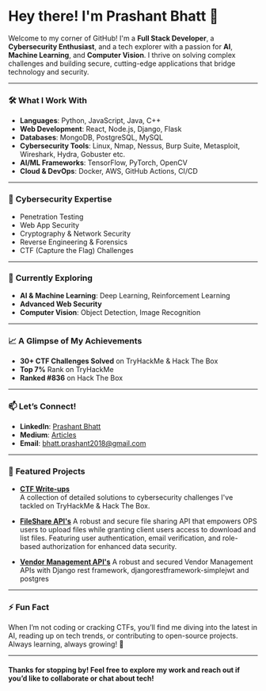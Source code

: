# Hey there! I'm **Prashant Bhatt** 👋

Welcome to my corner of GitHub! I'm a **Full Stack Developer**, a **Cybersecurity Enthusiast**, and a tech explorer with a passion for **AI**, **Machine Learning**, and **Computer Vision**. I thrive on solving complex challenges and building secure, cutting-edge applications that bridge technology and security.

---

### 🛠️ **What I Work With**

- **Languages**: Python, JavaScript, Java, C++
- **Web Development**: React, Node.js, Django, Flask
- **Databases**: MongoDB, PostgreSQL, MySQL
- **Cybersecurity Tools**: Linux, Nmap, Nessus, Burp Suite, Metasploit, Wireshark, Hydra, Gobuster etc.
- **AI/ML Frameworks**: TensorFlow, PyTorch, OpenCV
- **Cloud & DevOps**: Docker, AWS, GitHub Actions, CI/CD

---

### 🔐 **Cybersecurity Expertise**
- Penetration Testing
- Web App Security
- Cryptography & Network Security
- Reverse Engineering & Forensics
- CTF (Capture the Flag) Challenges

---

### 🌱 **Currently Exploring**
- **AI & Machine Learning**: Deep Learning, Reinforcement Learning
- **Advanced Web Security**
- **Computer Vision**: Object Detection, Image Recognition

---

### 📈 **A Glimpse of My Achievements**
- **30+ CTF Challenges Solved** on TryHackMe & Hack The Box
- **Top 7%** Rank on TryHackMe
- **Ranked #836** on Hack The Box

---

### 📫 **Let’s Connect!**

- **LinkedIn**: [Prashant Bhatt](https://www.linkedin.com/in/prashant-bhatt500/)
- **Medium**: [Articles](https://medium.com/@bhatt.prashant2018)
- **Email**: [bhatt.prashant2018@gmail.com](mailto:bhatt.prashant2018@gmail.com)

---

### 🚀 **Featured Projects**

- **[CTF Write-ups](https://github.com/Prashant-Bhatt-2000/CTF-Writeups)**  
  A collection of detailed solutions to cybersecurity challenges I've tackled on TryHackMe & Hack The Box.

- **[FileShare API's](https://github.com/Prashant-Bhatt-2000/FileShare_APIs)**
  A robust and secure file sharing API that empowers OPS users to upload files while granting client users access to download and list files. Featuring user authentication,   email verification, and role-based authorization for enhanced data security.

- **[Vendor Management API's](https://github.com/Prashant-Bhatt-2000/Vendor-Management-APIs)**
   A robust and secured Vendor Management APIs with Django rest framework, djangorestframework-simplejwt and postgres

---

### ⚡ **Fun Fact**
When I’m not coding or cracking CTFs, you’ll find me diving into the latest in AI, reading up on tech trends, or contributing to open-source projects. Always learning, always growing! 🌱

---

#### **Thanks for stopping by!** Feel free to explore my work and reach out if you’d like to collaborate or chat about tech!
